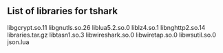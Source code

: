 List of libraries for tshark
----------------------------
libgcrypt.so.11
libgnutls.so.26
liblua5.2.so.0
liblz4.so.1
libnghttp2.so.14
libraries.tar.gz
libtasn1.so.3
libwireshark.so.0
libwiretap.so.0
libwsutil.so.0
json.lua
